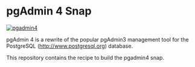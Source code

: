 # pgAdmin 4 Snap
[![pgadmin4](https://snapcraft.io/pgadmin4/badge.svg)](https://snapcraft.io/pgadmin4)

pgAdmin 4 is a rewrite of the popular pgAdmin3 management tool for the
PostgreSQL (http://www.postgresql.org) database.

This repository contains the recipe to build the pgadmin4 snap.
